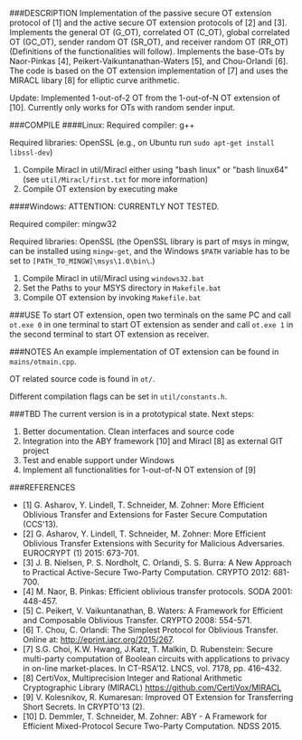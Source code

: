 ###DESCRIPTION
Implementation of the passive secure OT extension protocol of [1] and the active secure OT extension protocols of [2] and [3]. Implements the general OT (G_OT), correlated OT (C_OT), global correlated OT (GC_OT), sender random OT (SR_OT), and receiver random OT (RR_OT) (Definitions of the functionalities will follow). Implements the base-OTs by Naor-Pinkas [4], Peikert-Vaikuntanathan-Waters [5], and Chou-Orlandi [6]. The code is based on the OT extension implementation of [7] and uses the MIRACL libary [8] for elliptic curve arithmetic. 

Update: Implemented 1-out-of-2 OT from the 1-out-of-N OT extension of [10]. Currently only works for OTs with random sender input.

###COMPILE
####Linux: 
Required compiler: g++

Required libraries: OpenSSL (e.g., on Ubuntu run `sudo apt-get install libssl-dev`)

1. Compile Miracl in util/Miracl either using "bash linux" or "bash linux64" (see `util/Miracl/first.txt` for more information)
2. Compile OT extension by executing make

####Windows:
ATTENTION: CURRENTLY NOT TESTED. 

Required compiler: mingw32

Required libraries: OpenSSL (the OpenSSL library is part of msys in mingw, can be installed using `mingw-get`, and the Windows `$PATH` variable has to be set to `[PATH_TO_MINGW]\msys\1.0\bin\`.) 

1. Compile Miracl in util/Miracl using `windows32.bat`
2. Set the Paths to your MSYS directory in `Makefile.bat`
3. Compile OT extension by invoking `Makefile.bat`


###USE
To start OT extension, open two terminals on the same PC and call `ot.exe 0` in one terminal to start OT extension as sender and call `ot.exe 1` in the second terminal to start OT extension as receiver. 


###NOTES
An example implementation of OT extension can be found in `mains/otmain.cpp`.

OT related source code is found in `ot/`. 

Different compilation flags can be set in `util/constants.h`.

###TBD
The current version is in a prototypical state. Next steps: 

1. Better documentation. Clean interfaces and source code
2. Integration into the ABY framework [10] and Miracl [8] as external GIT project
3. Test and enable support under Windows
4. Implement all functionalities for 1-out-of-N OT extension of [9]


###REFERENCES
* [1] G. Asharov, Y. Lindell, T. Schneider, M. Zohner: More Efficient Oblivious Transfer and Extensions for Faster Secure Computation (CCS'13). 
* [2] G. Asharov, Y. Lindell, T. Schneider, M. Zohner: More Efficient Oblivious Transfer Extensions with Security for Malicious Adversaries. EUROCRYPT (1) 2015: 673-701.
* [3] J. B. Nielsen, P. S. Nordholt, C. Orlandi, S. S. Burra: A New Approach to Practical Active-Secure Two-Party Computation. CRYPTO 2012: 681-700.
* [4] M. Naor, B. Pinkas: Efficient oblivious transfer protocols. SODA 2001: 448-457. 
* [5] C. Peikert, V. Vaikuntanathan, B. Waters: A Framework for Efficient and Composable Oblivious Transfer. CRYPTO 2008: 554-571.
* [6] T. Chou, C. Orlandi: The Simplest Protocol for Oblivious Transfer. Online at: http://eprint.iacr.org/2015/267. 
* [7] S.G. Choi, K.W. Hwang, J.Katz, T. Malkin, D. Rubenstein: Secure multi-party computation of Boolean circuits with applications to privacy in on-line market-places. In CT-RSA’12. LNCS, vol. 7178, pp. 416–432. 
* [8] CertiVox, Multiprecision Integer and Rational Arithmetic Cryptographic Library (MIRACL) https://github.com/CertiVox/MIRACL
* [9] V. Kolesnikov, R. Kumaresan: Improved OT Extension for Transferring Short Secrets. In CRYPTO'13 (2).
* [10] D. Demmler, T. Schneider, M. Zohner: ABY - A Framework for Efficient Mixed-Protocol Secure Two-Party Computation. NDSS 2015.

